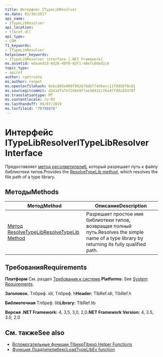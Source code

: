 ```yaml
---
title: Интерфейс ITypeLibResolver
ms.date: 03/30/2017
api_name:
- ITypeLibResolver
api_location:
- tlbref.dll
api_type:
- COM
f1_keywords:
- ITypeLibResolver
helpviewer_keywords:
- ITypeLibResolver interface [.NET Framework]
ms.assetid: edaaed1d-0d26-40f0-83f1-48efc0ded1c6
topic_type:
- apiref
author: rpetrusha
ms.author: ronpet
ms.openlocfilehash: 6ebc885e000f902670dbf74d5ecc11fd956f8c81
ms.sourcegitcommit: d2e1dfa7ef2d4e9ffae3d431cf6a4ffd9c8d378f
ms.translationtype: MT
ms.contentlocale: ru-RU
ms.lasthandoff: 09/07/2019
ms.locfileid: "70798876"
---
```

# <a name="itypelibresolver-interface"></a><span data-ttu-id="be168-102">Интерфейс ITypeLibResolver</span><span class="sxs-lookup"><span data-stu-id="be168-102">ITypeLibResolver Interface</span></span>
<span data-ttu-id="be168-103">Предоставляет [метод ресолветипелиб](resolvetypelib-method.md), который разрешает путь к файлу библиотеки типов.</span><span class="sxs-lookup"><span data-stu-id="be168-103">Provides the [ResolveTypeLib method](resolvetypelib-method.md), which resolves the file path of a type library.</span></span>  
  
## <a name="methods"></a><span data-ttu-id="be168-104">Методы</span><span class="sxs-lookup"><span data-stu-id="be168-104">Methods</span></span>  
  
|<span data-ttu-id="be168-105">Метод</span><span class="sxs-lookup"><span data-stu-id="be168-105">Method</span></span>|<span data-ttu-id="be168-106">Описание</span><span class="sxs-lookup"><span data-stu-id="be168-106">Description</span></span>|  
|------------|-----------------|  
|[<span data-ttu-id="be168-107">Метод ResolveTypeLib</span><span class="sxs-lookup"><span data-stu-id="be168-107">ResolveTypeLib Method</span></span>](resolvetypelib-method.md)|<span data-ttu-id="be168-108">Разрешает простое имя библиотеки типов, возвращая полный путь.</span><span class="sxs-lookup"><span data-stu-id="be168-108">Resolves the simple name of a type library by returning its fully qualified path.</span></span>|  
  
## <a name="requirements"></a><span data-ttu-id="be168-109">Требования</span><span class="sxs-lookup"><span data-stu-id="be168-109">Requirements</span></span>  
 <span data-ttu-id="be168-110">**Платформ** См. раздел [Требования к системе](../../get-started/system-requirements.md).</span><span class="sxs-lookup"><span data-stu-id="be168-110">**Platforms:** See [System Requirements](../../get-started/system-requirements.md).</span></span>  
  
 <span data-ttu-id="be168-111">**Заголовок.** Тлбреф. idl, Тлбреф. h</span><span class="sxs-lookup"><span data-stu-id="be168-111">**Header:** TlbRef.idl, TlbRef.h</span></span>  
  
 <span data-ttu-id="be168-112">**Библиотечная** Тлбреф. lib</span><span class="sxs-lookup"><span data-stu-id="be168-112">**Library:** TlbRef.lib</span></span>  
  
 <span data-ttu-id="be168-113">**Версия .NET Framework:** 4, 3,5, 3,0, 2,0</span><span class="sxs-lookup"><span data-stu-id="be168-113">**.NET Framework Version:** 4, 3.5, 3.0, 2.0</span></span>  
  
## <a name="see-also"></a><span data-ttu-id="be168-114">См. также</span><span class="sxs-lookup"><span data-stu-id="be168-114">See also</span></span>

- [<span data-ttu-id="be168-115">Вспомогательные функции Tlbexp</span><span class="sxs-lookup"><span data-stu-id="be168-115">Tlbexp Helper Functions</span></span>](index.md)
- [<span data-ttu-id="be168-116">Функция Лоадтипелибекс</span><span class="sxs-lookup"><span data-stu-id="be168-116">LoadTypeLibEx function</span></span>](https://docs.microsoft.com/previous-versions/windows/desktop/api/oleauto/nf-oleauto-loadtypelibex)
